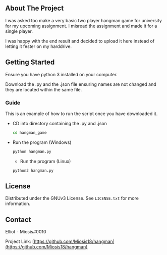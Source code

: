 <!-- ABOUT THE PROJECT -->
## About The Project

I was asked too make a very basic two player hangman game for university for my upcoming assignment. I misread the assignment and made it for a single player.<br>

I was happy with the end result and decided to upload it here instead of letting it fester on my harddrive.



<!-- GETTING STARTED -->
## Getting Started

Ensure you have python 3 installed on your computer.

Download the .py and the .json file ensuring names are not changed and they are located within the same file.

### Guide

This is an example of how to run the script once you have downloaded it.
* CD into directory containing the .py and .json
  ```sh
  cd hangman_game
  ```
  
* Run the program (Windows)
  ```sh
  python hangman.py
  ```
  
  * Run the program (Linux)
  ```sh
  python3 hangman.py
  ```



<!-- LICENSE -->
## License

Distributed under the GNUv3 License. See `LICENSE.txt` for more information.




<!-- CONTACT -->
## Contact

Elliot - Miosis#0010

Project Link: [https://github.com/Miosis18/hangman](https://github.com/Miosis18/hangman)

